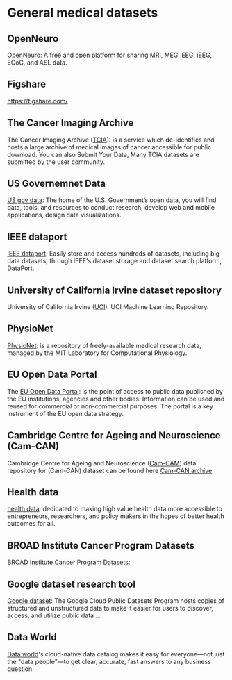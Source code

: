# General medical datasets

## OpenNeuro
[OpenNeuro](https://openneuro.org/): A free and open platform for sharing MRI, MEG, EEG, iEEG, ECoG, and ASL data.

## Figshare
https://figshare.com/

## The Cancer Imaging Archive
The Cancer Imaging Archive ([TCIA](https://www.cancerimagingarchive.net/)): is a service which de-identifies and hosts a large archive of medical images of cancer accessible for public download. 
You can also Submit Your Data, Many TCIA datasets are submitted by the user community.

## US Governemnet Data
[US gov data](https://www.data.gov/): The home of the U.S. Government’s open data, you will find data, tools, and resources to conduct research, develop web and mobile applications, design data visualizations.

## IEEE dataport
[IEEE dataport](https://ieee-dataport.org/): Easily store and access hundreds of datasets, including big data datasets, through IEEE's dataset storage and dataset search platform, DataPort.

<!-- check it -->
## University of California Irvine dataset repository
University of California Irvine ([UCI](https://archive.ics.uci.edu/ml/datasets.php)): UCI Machine Learning Repository.

## PhysioNet
[PhysioNet](https://physionet.org/): is a repository of freely-available medical research data, managed by the MIT Laboratory for Computational Physiology.

## EU Open Data Portal
The [EU Open Data Portal](https://data.europa.eu/euodp/en/home): is the point of access to public data published by the EU institutions, agencies and other bodies. Information can be used and reused for commercial or non-commercial purposes. The portal is a key instrument of the EU open data strategy.

## Cambridge Centre for Ageing and Neuroscience (Cam-CAN)
Cambridge Centre for Ageing and Neuroscience ([Cam-CAM](https://www.cam-can.org/)) data repository for (Cam-CAN) dataset can be found here [Cam-CAN archive](https://camcan-archive.mrc-cbu.cam.ac.uk/dataaccess/).

<!-- check it, maybe need to be removed-->
<!-- ## archer
[Archer-Soft](https://archer-soft.com/blog/10-best-healthcare-data-sets-examples) -->

## Health data
[health data](https://healthdata.gov/): dedicated to making high value health data more accessible to entrepreneurs, researchers, and policy makers in the hopes of better health outcomes for all.

## BROAD Institute Cancer Program Datasets
[BROAD Institute Cancer Program Datasets](http://portals.broadinstitute.org/cgi-bin/cancer/datasets.cgi): 

## Google dataset research tool
[Google dataset](https://datasetsearch.research.google.com/): The Google Cloud Public Datasets Program hosts copies of structured and unstructured data to make it easier for users to discover, access, and utilize public data ...

## Data World
[Data world](https://data.world/)'s cloud-native data catalog makes it easy for everyone—not just the "data people"—to get clear, accurate, fast answers to any business question.

<!-- check it
## Five Thirsty Eight
[FiveThirstyEight](https://data.fivethirtyeight.com/): FiveThirtyEight, sometimes rendered as 538, is an American website that focuses on opinion poll analysis, politics, economics, and sports blogging. -->
